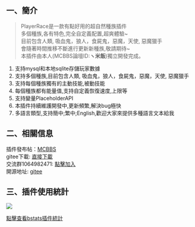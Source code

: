 ## 一、簡介

> PlayerRace是一款有點好用的超自然種族插件  
多個種族,各有特色,完全自定義配置,超爽體驗~  
目前包含人類, 吸血鬼，狼人，食屍鬼，惡魔，天使, 惡魔獵手  
會隨著時間推移不斷進行更新新種族,敬請期待~  
本插件由本人(MCBBS論壇ID:**ヽ米飯**)獨立開發完成。

1. 支持mysql和本地sqlite存儲玩家數據
2. 支持多個種族,目前包含人類, 吸血鬼，狼人，食屍鬼，惡魔，天使, 惡魔獵手
3. 支持每個種族獨有的主動技能,被動技能
4. 每個種族都有能量值,支持自定義恢復速度,上限等
5. 支持變量PlaceholderAPI
6. 本插件持續維護開發中,更新頻繁,解決bug極快
8. 多語言類型,支持簡中;繁中;English,歡迎大家來提供多種語言文本給我

## 二、相關信息
插件發布帖：[MCBBS](https://www.mcbbs.net/thread-1149860-1-1.html "MCBBS")  
gitee下載: [直接下載](https://gitee.com/handy-git/PlayerRace/releases "直接下載")  
交流群1064982471: [點擊加入](https://jq.qq.com/?_wv=1027&k=5sxTf8u "點擊加入")  
開源地址: [gitee](https://gitee.com/handy-git/PlayerRace "gitee")   

## 三、插件使用統計
![](https://bstats.org/signatures/bukkit/PlayerRace.svg)

[點擊查看bstats插件統計](https://bstats.org/plugin/bukkit/PlayerRace/8605 "點擊查看bstats插件統計")